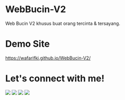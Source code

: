 # WebBucin-V2
Web Bucin V2 khusus buat orang tercinta &amp; tersayang.

# Demo Site
 <a href="https://wafarifki.github.io/WebBucin-V2/">https://wafarifki.github.io/WebBucin-V2/</a>

# Let's connect with me!
<p>
    <a href="https://wafarifqi.com" target="_blank"><img src="https://img.shields.io/badge/Website-https://wafarifqi.com-blue?" /></a>
    <a href="https://www.linkedin.com/in/wafarifqi/" target="_blank"><img src="https://img.shields.io/badge/Linkedin-WafaRifqiAnafin_-blue" /></a>
    <a href="https://facebook.com/wafarifkianafin" target="_blank"><img src="https://img.shields.io/badge/Facebook-wafarifkianafin-blue" /></a>
    <a href="https://instagram.com/wafarifki_" target="_blank"><img src="https://img.shields.io/badge/Instagram-@wafarifki_-blue" /></a>
</p> 

